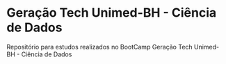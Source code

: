 # Geração Tech Unimed-BH - Ciência de Dados
Repositório para estudos realizados no BootCamp Geração Tech Unimed-BH - Ciência de Dados
